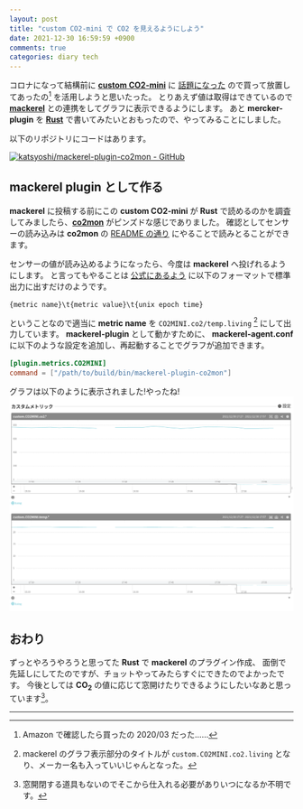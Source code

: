 ```yaml
---
layout: post
title: "custom CO2-mini で CO2 を見えるようにしよう"
date: 2021-12-30 16:59:59 +0900
comments: true
categories: diary tech
---
```


コロナになって結構前に [**custom CO2-mini**](https://www.kk-custom.co.jp/emp/CO2-mini.html)
に [話題になった](https://www.itmedia.co.jp/pcuser/articles/2012/18/news069.html)
ので買って放置してあったの[^buy-co2mon] を活用しようと思いたった。
とりあえず値は取得はできているので [**mackerel**](https://meckerel.io) との連携をしてグラフに表示できるようにします。
あと  **mercker-plugin** を [**Rust**](https://www.rust-lang.org) で書いてみたいとおもったので、やってみることにしました。

以下のリポジトリにコードはあります。

[![katsyoshi/mackerel-plugin-co2mon - GitHub](https://gh-card.dev/repos/katsyoshi/mackerel-plugin-co2mon.svg)](https://github.com/katsyoshi/mackerel-plugin-co2mon)

## mackerel plugin として作る
**mackerel** に投稿する前にこの **custom CO2-mini** が **Rust** で読めるのかを調査してみましたら、[**co2mon**](https://crates.io/crates/co2mon) がピンズドな感じでありました。
確認としてセンサーの読み込みは **co2mon** の [README の通り](https://github.com/lnicola/co2mon#permissions) にやることで読みとることができます。

センサーの値が読み込めるようになったら、今度は **mackerel** へ投げれるようにします。
と言ってもやることは [公式にあるよう](https://mackerel.io/ja/docs/entry/advanced/custom-metrics#post-metric) に以下のフォーマットで標準出力に出すだけのようです。

```
{metric name}\t{metric value}\t{unix epoch time}
```

ということなので適当に **metric name** を `CO2MINI.co2/temp.living` [^custom-co2mini] にして出力しています。
**mackerel-plugin** として動かすために、 **mackerel-agent.conf** に以下のような設定を追加し、再起動することでグラフが追加できます。

```toml
[plugin.metrics.CO2MINI]
command = ["/path/to/build/bin/mackerel-plugin-co2mon"]
```

グラフは以下のように表示されました!やったね!
![](/images/screenshot/co2mini-metrics.png)

## おわり

ずっとやろうやろうと思ってた **Rust** で **mackerel** のプラグイン作成、
面倒で先延しにしてたのですが、チョットやってみたらすぐにできたのでよかったです。
今後としては **CO<sub>2</sub>** の値に応じて窓開けたりできるようにしたいなあと思っています[^window]。

---

[^buy-co2mon]: Amazon で確認したら買ったの 2020/03 だった……
[^custom-co2mini]: mackerel のグラフ表示部分のタイトルが `custom.CO2MINI.co2.living` となり、メーカー名も入っていいじゃんとなった。
[^window]: 窓開閉する道具もないのでそこから仕入れる必要がありいつになるか不明です。
